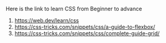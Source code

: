 <!-- Reference links for CSS -->

Here is the link to learn CSS from Beginner to advance
1. https://web.dev/learn/css
2. https://css-tricks.com/snippets/css/a-guide-to-flexbox/
3. https://css-tricks.com/snippets/css/complete-guide-grid/


